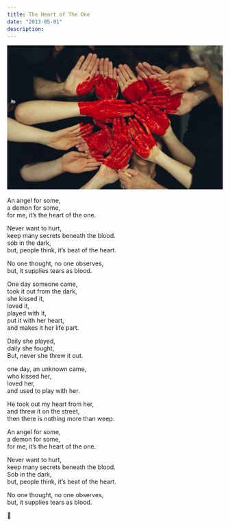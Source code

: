 ```yaml
---
title: The Heart of The One
date: "2013-05-01"
description:
---
```


![Heart of the one](./heart-of-the-one.jpeg)

An angel for some,<br>
a demon for some,<br>
for me, it’s the heart of the one.

Never want to hurt,<br>
keep many secrets beneath the blood.<br>
sob in the dark,<br>
but, people think, it’s beat of the heart.

No one thought, no one observes,<br>
but, it supplies tears as blood.

One day someone came,<br>
took it out from the dark,<br>
she kissed it,<br>
loved it,<br>
played with it,<br>
put it with her heart,<br>
and makes it her life part.

Daily she played,<br>
daily she fought,<br>
But, never she threw it out.

one day, an unknown came,<br>
who kissed her,<br>
loved her,<br>
and used to play with her.

He took out my heart from her,<br>
and threw it on the street,<br>
then there is nothing more than weep.

An angel for some,<br>
a demon for some,<br>
for me, it’s the heart of the one.

Never want to hurt,<br>
keep many secrets beneath the blood.<br>
Sob in the dark,<br>
but, people think, it’s beat of the heart.

No one thought, no one observes,<br>
but, it supplies tears as blood.<br>

🙏
